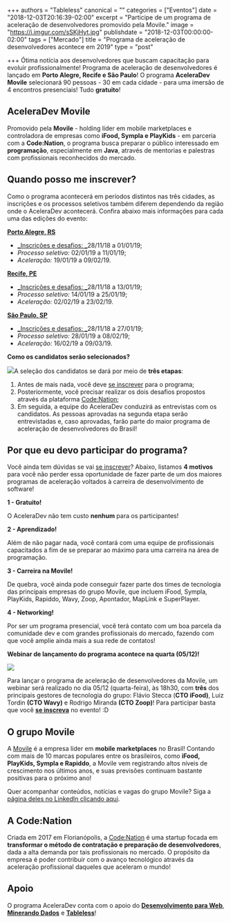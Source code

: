 +++
authors = "Tableless"
canonical = ""
categories = ["Eventos"]
date = "2018-12-03T20:16:39-02:00"
excerpt = "Participe de um programa de aceleração de desenvolvedores promovido pela Movile."
image = "https://i.imgur.com/sSKjHyt.jpg"
publishdate = "2018-12-03T00:00:00-02:00"
tags = ["Mercado"]
title = "Programa de aceleração de desenvolvedores acontece em 2019"
type = "post"

+++
Ótima notícia aos desenvolvedores que buscam capacitação para evoluir profissionalmente! Programa de aceleração de desenvolvedores é lançado em **Porto Alegre, Recife e São Paulo**! O programa **AceleraDev Movile** selecionará 90 pessoas - 30 em cada cidade - para uma imersão de 4 encontros presenciais! Tudo **gratuito**!

## **AceleraDev Movile**

Promovido pela **Movile** - holding líder em mobile marketplaces e controladora de empresas como **iFood, Sympla e PlayKids** - em parceria com a **Code:Nation**, o programa busca preparar o público interessado em **programação**, especialmente em **Java**, através de mentorias e palestras com profissionais reconhecidos do mercado.

## **Quando posso me inscrever?**

Como o programa acontecerá em períodos distintos nas três cidades, as inscrições e os processos seletivos também diferem dependendo da região onde o AceleraDev acontecerá. Confira abaixo mais informações para cada uma das edições do evento:

[**Porto Alegre, RS**](https://www.codenation.com.br/acceleration/aceleradev-poa/index.html)

* [_Inscrições e desafios: _](https://www.codenation.com.br/acceleration/aceleradev-poa/index.html)28/11/18 a 01/01/19;
* _Processo seletivo:_ 02/01/19 a 11/01/19;
* _Aceleração:_ 19/01/19 a 09/02/19.

[**Recife, PE**](https://www.codenation.com.br/acceleration/aceleradev-recife/index.html)

* [_Inscrições e desafios: _](https://www.codenation.com.br/acceleration/aceleradev-recife/index.html)28/11/18 a 13/01/19;
* _Processo seletivo:_ 14/01/19 a 25/01/19;
* _Aceleração:_ 02/02/19 a 23/02/19.

[**São Paulo, SP**](https://www.codenation.com.br/acceleration/aceleradev-sp/index.html)

* [_Inscrições e desafios: _](https://www.codenation.com.br/acceleration/aceleradev-sp/index.html)28/11/18 a 27/01/19;
* _Processo seletivo:_ 28/01/19 a 08/02/19;
* _Aceleração:_ 16/02/19 a 09/03/19.

**Como os candidatos serão selecionados?**

![](https://i.imgur.com/hS265rn.jpg)A seleção dos candidatos se dará por meio de **três etapas**:

1. Antes de mais nada, você deve [se inscrever](https://www.codenation.com.br/) para o programa;
2. Posteriormente, você precisar realizar os dois desafios propostos através da plataforma [Code:Nation](https://www.codenation.com.br/);
3. Em seguida, a equipe do AceleraDev conduzirá as entrevistas com os candidatos. As pessoas aprovadas na segunda etapa serão entrevistadas e, caso aprovadas, farão parte do maior programa de aceleração de desenvolvedores do Brasil!

## **Por que eu devo participar do programa?**

Você ainda tem dúvidas se vai [se inscrever](https://www.codenation.com.br/)? Abaixo, listamos **4 motivos** para você não perder essa oportunidade de fazer parte de um dos maiores programas de aceleração voltados à carreira de desenvolvimento de software!

**1 - Gratuito!**

O AceleraDev não tem custo **nenhum** para os participantes!

**2 - Aprendizado!**

Além de não pagar nada, você contará com uma equipe de profissionais capacitados a fim de se preparar ao máximo para uma carreira na área de programação.

**3 - Carreira na Movile!**

De quebra, você ainda pode conseguir fazer parte dos times de tecnologia das principais empresas do grupo Movile, que incluem iFood, Sympla, PlayKids, Rapiddo, Wavy, Zoop, Apontador, MapLink e SuperPlayer.

**4 - Networking!**

Por ser um programa presencial, você terá contato com um boa parcela da comunidade dev e com grandes profissionais do mercado, fazendo com que você amplie ainda mais a sua rede de contatos!

**Webinar de lançamento do programa acontece na quarta (05/12)!**

![](https://i.imgur.com/Ko6EIez.jpg)

Para lançar o programa de aceleração de desenvolvedores da Movile, um webinar será realizado no dia 05/12 (quarta-feira), às 18h30, com **três** dos principais gestores de tecnologia do grupo: Flávio Stecca (**CTO iFood)**, Luiz Tordin **(CTO Wavy)** e Rodrigo Miranda **(CTO Zoop)**! Para participar basta que você [**se inscreva**](https://www.sympla.com.br/webinar---papo-de-cto-os-desafios-da-carreira-de-desenvolvimento__395703) no evento! :D

## **O grupo Movile**

A [Movile](https://www.movile.com/) é a empresa líder em **mobile marketplaces** no Brasil! Contando com mais de 10 marcas populares entre os brasileiros, como **iFood, PlayKids, Sympla e Rapiddo**, a Movile vem registrando altos níveis de crescimento nos últimos anos, e suas previsões continuam bastante positivas para o próximo ano!

Quer acompanhar conteúdos, notícias e vagas do grupo Movile? Siga a [página deles no LinkedIn clicando aqui](https://www.linkedin.com/company/movile/).

## **A Code:Nation**

Criada em 2017 em Florianópolis, a [Code:Nation](https://www.codenation.com.br/) é uma startup focada em **transformar o método de contratação e preparação de desenvolvedores**, dada a alta demanda por tais profissionais no mercado. O propósito da empresa é poder contribuir com o avanço tecnológico através da aceleração profissional daqueles que aceleram o mundo!

## **Apoio**

O programa AceleraDev conta com o apoio do [**Desenvolvimento para Web**](https://desenvolvimentoparaweb.com/), [**Minerando Dados**](http://minerandodados.com.br/) e [**Tableless**](https://tableless.com.br/)!